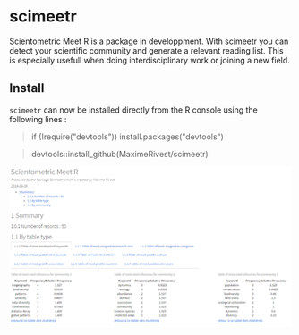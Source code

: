 # scimeetr

Scientometric Meet R is a package in developpment. With scimeetr you can detect your scientific community and generate a relevant reading list. This is especially usefull when doing interdisciplinary work or joining a new field.

## Install
`scimeetr` can now be installed directly from the R console using the following lines :

>if (!require("devtools")) install.packages("devtools")

>devtools::install_github(MaximeRivest/scimeetr)

![example_scimeetr](scimeetr_html_example.png)

